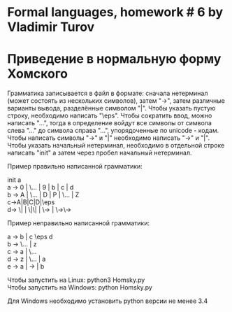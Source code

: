 # Formal languages, homework # 6 by Vladimir Turov

# Приведение в нормальную форму Хомского

Грамматика записывается в файл в формате: сначала нетерминал (может состоять из нескольких символов), затем "->", затем различные варианты вывода, разделённые символом "|". Чтобы указать пустую строку, необходимо напиcать "\eps". Чтобы сократить ввод, можно написать "\...", тогда в определение войдут все символы от символа слева "\..." до символа справа "\...", упорядоченные по unicode - кодам. Чтобы написать символы "->" и "|" необходимо написать "\->" и "\|". Чтобы указать начальный нетерминал, необходимо в отдельной строке написать "init" а затем через пробел начальный нетерминал.

Пример правильно написанной грамматики:

init a \
a -> 0 | \\... | 9 | b | c | d \
b -> A | \\... | D | P | \\... | Z \
c->A|B|C|D|\\eps \
d-> \\| | \\|\\| | \\-> | \\->\\->

Пример неправильно написанной грамматики:

a -> b | c \\eps d \
b -> \\... | z \
c -> a | \\... \
d -> z | \\... | a \
e -> a | -> | b

Чтобы запустить на Linux: python3 Homsky.py \
Чтобы запустить на Windows: python Homsky.py

Для Windows необходимо установить python версии не менее 3.4
